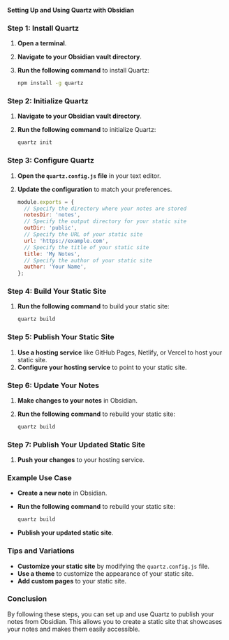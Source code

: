 **Setting Up and Using Quartz with Obsidian**

### Step 1: **Install Quartz**

1. **Open a terminal**.
2. **Navigate to your Obsidian vault directory**.
3. **Run the following command** to install Quartz:

   ```bash
   npm install -g quartz
   ```

### Step 2: **Initialize Quartz**

1. **Navigate to your Obsidian vault directory**.
2. **Run the following command** to initialize Quartz:

   ```bash
   quartz init
   ```

### Step 3: **Configure Quartz**

1. **Open the `quartz.config.js` file** in your text editor.
2. **Update the configuration** to match your preferences.

   ```javascript
   module.exports = {
     // Specify the directory where your notes are stored
     notesDir: 'notes',
     // Specify the output directory for your static site
     outDir: 'public',
     // Specify the URL of your static site
     url: 'https://example.com',
     // Specify the title of your static site
     title: 'My Notes',
     // Specify the author of your static site
     author: 'Your Name',
   };
   ```

### Step 4: **Build Your Static Site**

1. **Run the following command** to build your static site:

   ```bash
   quartz build
   ```

### Step 5: **Publish Your Static Site**

1. **Use a hosting service** like GitHub Pages, Netlify, or Vercel to host your static site.
2. **Configure your hosting service** to point to your static site.

### Step 6: **Update Your Notes**

1. **Make changes to your notes** in Obsidian.
2. **Run the following command** to rebuild your static site:

   ```bash
   quartz build
   ```

### Step 7: **Publish Your Updated Static Site**

1. **Push your changes** to your hosting service.

### Example Use Case

- **Create a new note** in Obsidian.
- **Run the following command** to rebuild your static site:

  ```bash
  quartz build
  ```

- **Publish your updated static site**.

### Tips and Variations

- **Customize your static site** by modifying the `quartz.config.js` file.
- **Use a theme** to customize the appearance of your static site.
- **Add custom pages** to your static site.

### Conclusion

By following these steps, you can set up and use Quartz to publish your notes from Obsidian. This allows you to create a static site that showcases your notes and makes them easily accessible.